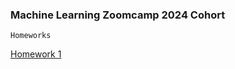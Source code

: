 ### Machine Learning Zoomcamp 2024 Cohort

`Homeworks`

[Homework 1](module_1/nazmul_homework_1.ipynb)